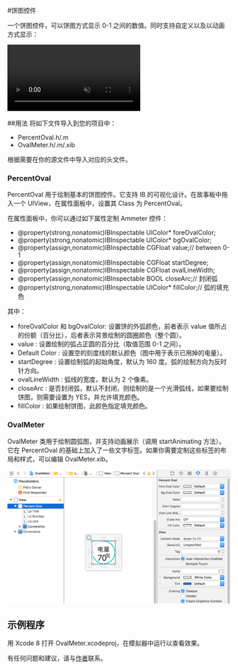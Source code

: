 #饼图控件

一个饼图控件，可以饼图方式显示 0-1 之间的数值。同时支持自定义以及以动画方式显示：

<div markdown="1">
    <video autoplay loop muted markdown="1">
        <source src="1.mp4" type="video/mp4" markdown="1" >
    </video>
</div>

##用法
将如下文件导入到您的项目中：

* PercentOval.h/.m
* OvalMeter.h/.m/.xib

根据需要在你的源文件中导入对应的头文件。

### PercentOval

PercentOval 用于绘制基本的饼图控件。它支持 IB 的可视化设计。在故事板中拖入一个 UIView，在属性面板中，设置其 Class 为 PercentOval。

在属性面板中，你可以通过如下属性定制 Ammeter 控件：

* @property(strong,nonatomic)IBInspectable UIColor* foreOvalColor;
* @property(strong,nonatomic)IBInspectable UIColor* bgOvalColor;
* @property(assign,nonatomic)IBInspectable CGFloat value;// between 0-1
* @property(assign,nonatomic)IBInspectable CGFloat startDegree;
* @property(assign,nonatomic)IBInspectable CGFloat ovalLineWidth;
* @property(assign,nonatomic)IBInspectable BOOL closeArc;// 封闭弧
* @property(strong,nonatomic)IBInspectable UIColor* fillColor;// 弧的填充色

其中：

* foreOvalColor 和 bgOvalColor: 设置饼的外弧颜色，前者表示 value 值所占的份额（百分比），后者表示背景绘制的圆圈颜色（整个圆）。
* value : 设置绘制的弧占正圆的百分比（取值范围 0-1 之间）。
* Default Color : 设置空的刻度线的默认颜色（图中用于表示已用掉的电量）。
* startDegree : 设置绘制弧的起始角度，默认为 160 度。弧的绘制方向为反时针方向。
* ovalLineWidth : 弧线的宽度，默认为 2 个像素。
* closeArc : 是否封闭弧，默认不封闭，则绘制的是一个光滑弧线，如果要绘制饼图，则需要设置为 YES，并允许填充颜色。
* fillColor : 如果绘制饼图，此颜色指定填充颜色。

### OvalMeter

OvalMeter 类用于绘制圆弧图，并支持动画展示（调用 startAnimating 方法）。它在 PercentOval 的基础上加入了一些文字标签。如果你需要定制这些标签的布局和样式，可以编辑 OvalMeter.xib。

![](1.png)

## 示例程序

用 Xcode 8 打开 OvalMeter.xcodeproj，在模拟器中运行以查看效果。

有任何问题和建议，请与[作者](kmyhy@126.com)联系。